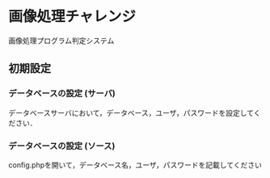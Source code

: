 # 画像処理チャレンジ
画像処理プログラム判定システム

## 初期設定
### データベースの設定 (サーバ)
データベースサーバにおいて，データベース，ユーザ，パスワードを設定してください．

### データベースの設定 (ソース)
config.phpを開いて，データベース名，ユーザ，パスワードを記載してください